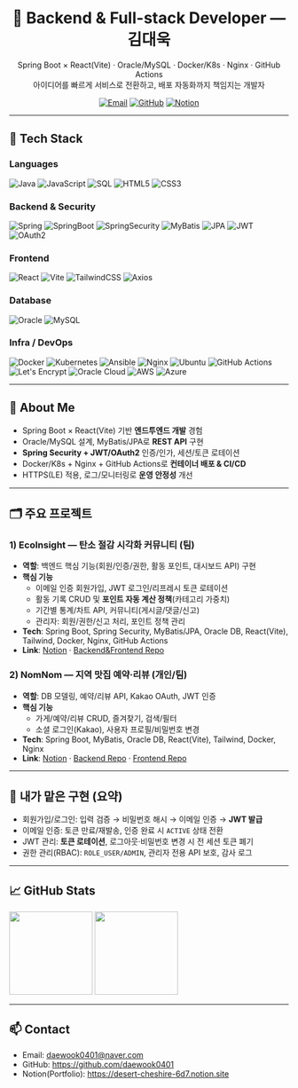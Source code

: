 <!-- 헤더 배너(원하면 이미지로 교체) -->
<h1 align="center">🌱 Backend & Full-stack Developer — 김대욱</h1>
<p align="center">
  Spring Boot × React(Vite) · Oracle/MySQL · Docker/K8s · Nginx · GitHub Actions  
  <br/>아이디어를 빠르게 서비스로 전환하고, 배포 자동화까지 책임지는 개발자
</p>

<p align="center">
  <a href="mailto:daewook0401@naver.com"><img alt="Email" src="https://img.shields.io/badge/Email-daewook0401@naver.com-3b82f6?style=for-the-badge&logo=gmail&logoColor=white"></a>
  <a href="https://github.com/daewook0401"><img alt="GitHub" src="https://img.shields.io/badge/GitHub-daewook0401-111827?style=for-the-badge&logo=github"></a>
  <a href="https://desert-cheshire-6d7.notion.site/1f8e0ceea6408067a437ffd6aa96e406"><img alt="Notion" src="https://img.shields.io/badge/Portfolio(Notion)-000000?style=for-the-badge&logo=notion&logoColor=white"></a>
  <!-- 필요 시 LinkedIn/Blog 추가 -->
</p>

---

## 🔧 Tech Stack

### Languages
![Java](https://img.shields.io/badge/Java-ED8B00?logo=openjdk&logoColor=white)
![JavaScript](https://img.shields.io/badge/JavaScript-F7DF1E?logo=javascript&logoColor=111827)
![SQL](https://img.shields.io/badge/SQL-336791?logo=postgresql&logoColor=white)
![HTML5](https://img.shields.io/badge/HTML5-E34F26?logo=html5&logoColor=white)
![CSS3](https://img.shields.io/badge/CSS3-1572B6?logo=css3&logoColor=white)

### Backend & Security
![Spring](https://img.shields.io/badge/Spring-6DB33F?logo=spring&logoColor=white)
![SpringBoot](https://img.shields.io/badge/SpringBoot-6DB33F?logo=springboot&logoColor=white)
![SpringSecurity](https://img.shields.io/badge/Spring%20Security-3b8348?logo=springsecurity&logoColor=white)
![MyBatis](https://img.shields.io/badge/MyBatis-E91E63?logo=databricks&logoColor=white)
![JPA](https://img.shields.io/badge/JPA-59666C?logo=hibernate&logoColor=white)
![JWT](https://img.shields.io/badge/JWT-000000?logo=jsonwebtokens)
![OAuth2](https://img.shields.io/badge/OAuth2-1a73e8)

### Frontend
![React](https://img.shields.io/badge/React-61DAFB?logo=react&logoColor=111827)
![Vite](https://img.shields.io/badge/Vite-646CFF?logo=vite&logoColor=white)
![TailwindCSS](https://img.shields.io/badge/Tailwind-38BDF8?logo=tailwindcss&logoColor=white)
![Axios](https://img.shields.io/badge/Axios-5A29E4?logo=axios&logoColor=white)

### Database
![Oracle](https://img.shields.io/badge/Oracle-F80000?logo=oracle&logoColor=white)
![MySQL](https://img.shields.io/badge/MySQL-4479A1?logo=mysql&logoColor=white)

### Infra / DevOps
![Docker](https://img.shields.io/badge/Docker-2496ED?logo=docker&logoColor=white)
![Kubernetes](https://img.shields.io/badge/Kubernetes-326CE5?logo=kubernetes&logoColor=white)
![Ansible](https://img.shields.io/badge/Ansible-EE0000?logo=ansible&logoColor=white)
![Nginx](https://img.shields.io/badge/Nginx-009639?logo=nginx&logoColor=white)
![Ubuntu](https://img.shields.io/badge/Ubuntu-E95420?logo=ubuntu&logoColor=white)
![GitHub Actions](https://img.shields.io/badge/GitHub%20Actions-2088FF?logo=githubactions&logoColor=white)
![Let's Encrypt](https://img.shields.io/badge/Let's%20Encrypt-003A70?logo=letsencrypt&logoColor=white)
![Oracle Cloud](https://img.shields.io/badge/Oracle%20Cloud-F80000?logo=oracle&logoColor=white)
![AWS](https://img.shields.io/badge/AWS-232F3E?logo=amazonaws&logoColor=white)
![Azure](https://img.shields.io/badge/Azure-0078D4?logo=microsoftazure&logoColor=white)

---

## 📌 About Me
- Spring Boot × React(Vite) 기반 **엔드투엔드 개발** 경험
- Oracle/MySQL 설계, MyBatis/JPA로 **REST API** 구현
- **Spring Security + JWT/OAuth2** 인증/인가, 세션/토큰 로테이션
- Docker/K8s + Nginx + GitHub Actions로 **컨테이너 배포 & CI/CD**
- HTTPS(LE) 적용, 로그/모니터링로 **운영 안정성** 개선

---

## 🗂️ 주요 프로젝트

### 1) EcoInsight — 탄소 절감 시각화 커뮤니티 (팀)
- **역할**: 백엔드 핵심 기능(회원/인증/권한, 활동 포인트, 대시보드 API) 구현  
- **핵심 기능**
  - 이메일 인증 회원가입, JWT 로그인/리프레시 토큰 로테이션
  - 활동 기록 CRUD 및 **포인트 자동 계산 정책**(카테고리 가중치)
  - 기간별 통계/차트 API, 커뮤니티(게시글/댓글/신고)
  - 관리자: 회원/권한/신고 처리, 포인트 정책 관리
- **Tech**: Spring Boot, Spring Security, MyBatis/JPA, Oracle DB, React(Vite), Tailwind, Docker, Nginx, GitHub Actions  
- **Link**: [Notion](https://desert-cheshire-6d7.notion.site) · [Backend&Frontend Repo](https://github.com/daewook0401/EcoInsight)

### 2) NomNom — 지역 맛집 예약·리뷰 (개인/팀)
- **역할**: DB 모델링, 예약/리뷰 API, Kakao OAuth, JWT 인증
- **핵심 기능**
  - 가게/예약/리뷰 CRUD, 즐겨찾기, 검색/필터
  - 소셜 로그인(Kakao), 사용자 프로필/비밀번호 변경
- **Tech**: Spring Boot, MyBatis, Oracle DB, React(Vite), Tailwind, Docker, Nginx  
- **Link**: [Notion](https://desert-cheshire-6d7.notion.site/NomNom-239e0ceea64080e5a4bce6f88ac5f42d?pvs=74) · [Backend Repo](https://github.com/daewook0401/NomNom_front) · [Frontend Repo](https://github.com/daewook0401/NomNom_back)

---

## 🧩 내가 맡은 구현 (요약)
- 회원가입/로그인: 입력 검증 → 비밀번호 해시 → 이메일 인증 → **JWT 발급**
- 이메일 인증: 토큰 만료/재발송, 인증 완료 시 `ACTIVE` 상태 전환
- JWT 관리: **토큰 로테이션**, 로그아웃·비밀번호 변경 시 전 세션 토큰 폐기
- 권한 관리(RBAC): `ROLE_USER/ADMIN`, 관리자 전용 API 보호, 감사 로그

---

## 📈 GitHub Stats
<p>
  <img src="https://github-readme-stats.vercel.app/api?username=daewook0401&show_icons=true&theme=tokyonight" height="150" />
  <img src="https://github-readme-stats.vercel.app/api/top-langs/?username=daewook0401&layout=compact&theme=tokyonight" height="150" />
</p>

---

## 📫 Contact
- Email: <daewook0401@naver.com>  
- GitHub: https://github.com/daewook0401  
- Notion(Portfolio): https://desert-cheshire-6d7.notion.site

<!-- 필요 시 라이선스/블로그/스터디/자격증 섹션 추가 -->
